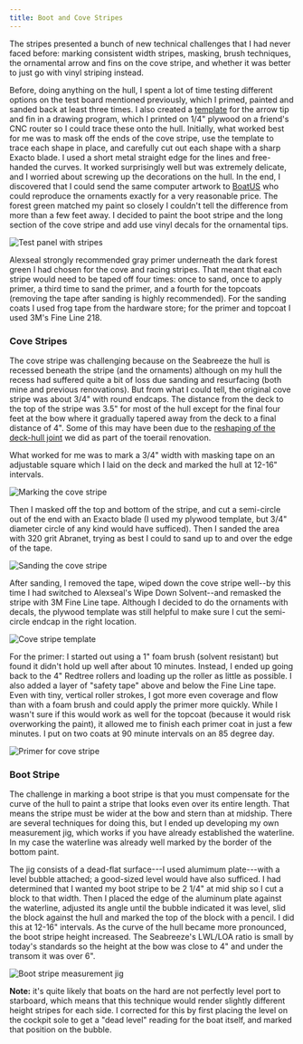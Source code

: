 ```yaml
---
title: Boot and Cove Stripes
---
```


The stripes presented a bunch of new technical challenges that I had never faced
before: marking consistent width stripes, masking, brush techniques, the ornamental
arrow and fins on the cove stripe, and whether it was better to just go
with vinyl striping instead.

Before, doing anything on the hull, I spent
a lot of time testing different options on the test board mentioned previously,
which I primed, painted and sanded back at least three times. I also created
a [template][appendix] for the arrow tip and fin in a drawing program,
which I printed on 1/4" plywood on a friend's CNC router so I could trace these
onto the hull. Initially, what worked best for me was to mask off the ends of
the cove stripe, use the template to trace each shape in place, and carefully cut out
each shape with a sharp Exacto blade. I used a short metal straight edge for the
lines and free-handed the curves. It worked surprisingly well but was extremely delicate,
and I worried about screwing up the decorations on the hull. In the end,
I discovered that I could send the same computer artwork to [BoatUS](https://www.boatus.com/products-and-services/boat-lettering)
who could reproduce the ornaments exactly for a very reasonable price.
The forest green matched my paint so closely I couldn't tell the difference
from more than a few feet away. I decided to paint the boot stripe and the long
section of the cove stripe and add use vinyl decals for the ornamental tips.

![Test panel with stripes](images/test-panel-stripes-web.jpg "An early attempt on my test panel. Practice makes perfect. Also: strong solvents will ruin masking tape, so clean first THEN mask")

Alexseal strongly recommended gray primer underneath the dark forest green I had
chosen for the cove and racing stripes. That meant that each
stripe would need to be taped off four times: once to sand, once to apply primer,
a third time to sand the primer, and a fourth for the topcoats (removing the tape
after sanding is highly recommended). For the sanding coats I used frog tape from
the hardware store; for the primer and topcoat I used 3M's Fine Line 218.

### Cove Stripes ###

The cove stripe was challenging because on the Seabreeze the hull is recessed beneath
the stripe (and the ornaments) although on my hull the recess had suffered quite a bit
of loss due sanding and resurfacing (both mine and previous renovations). But from what
I could tell, the original cove stripe was about 3/4" with round endcaps. The distance
from the deck to the top of the stripe was 3.5" for most of the hull except for the
final four feet at the bow where it gradually tapered away from the deck to a final
distance of 4". Some of this may have been due to the
[reshaping of the deck-hull joint](2019-03-29-deck-preparation.html)
we did as part of the toerail renovation.

What worked for me was to mark a 3/4" width with masking tape on an adjustable square
which I laid on the deck and marked the hull at 12-16" intervals.

![Marking the cove stripe](images/square-web.jpg "Using a taped square to mark a consistent cove stripe width")

Then I masked off the top and bottom of the stripe, and cut a semi-circle out of the end
with an Exacto blade (I used my plywood template, but 3/4" diameter circle of any kind
would have sufficed). Then I sanded the area with 320 grit Abranet, trying as best I could
to sand up to and over the edge of the tape.

![Sanding the cove stripe](images/cove-stripe-sanding-web.jpg "Cove stripe taped and sanded")

After sanding, I removed the tape, wiped down the cove stripe well--by this time I had switched
to Alexseal's Wipe Down Solvent--and remasked the stripe with 3M Fine Line tape. Although
I decided to do the ornaments with decals, the plywood template was still helpful to make sure
I cut the semi-circle endcap in the right location.

![Cove stripe template](images/cove-stripe-template-web.jpg "The plywood template also helped correctly align the end of the cove stripe with where the end parts will eventually go")

For the primer: I started out using a 1" foam brush (solvent resistant) but found it didn't hold
up well after about 10 minutes. Instead, I ended up going back to the 4" Redtree rollers and loading
up the roller as little as possible. I also added a layer of "safety tape" above and below the
Fine Line tape. Even with tiny, vertical roller strokes, I got more even coverage and flow than with a foam brush
and could apply the primer more quickly. While I wasn't sure if this would work as well for the topcoat
(because it would risk overworking the paint), it
allowed me to finish each primer coat in just a few minutes. I put on two coats at 90 minute intervals on
an 85 degree day.

![Primer for cove stripe](images/cove-stripe-priming-web.jpg "Painting primer for the cove stripe with 'safety tape' above and below the stripe")


### Boot Stripe ###

The challenge in marking a boot stripe is that you must compensate for the curve of the hull to paint a stripe
that looks even over its entire length. That means the stripe must be wider at the bow and stern than at midship.
There are several techniques for doing this, but I ended up developing my own measurement jig, which works
if you have already established the waterline. In my case the waterline was already well marked by the border
of the bottom paint.

The jig consists of a dead-flat surface---I used alumimum plate---with a level bubble attached;
a good-sized level would have also sufficed. I had determined that I wanted my boot stripe to be 2 1/4" at mid ship
so I cut a block to that width. Then I placed the edge of the aluminum plate against the waterline, adjusted its
angle until the bubble indicated it was level, slid the block against the hull and marked the top
of the block with a pencil.  I did this at 12-16" intervals. As the curve of the hull became more pronounced,
the boot stripe height increased.  The Seabreeze's LWL/LOA ratio is small by today's
standards so the height at the bow was close to 4" and under the transom it was over 6".

![Boot stripe measurement jig](images/boot-stripe-measurement-jig-web.jpg "Boot stripe measurement jig")

**Note:** it's quite likely that boats on the hard are not perfectly level port to starboard, which means
that this technique would render slightly different height stripes for each side. I corrected for this by
first placing the level on the cockpit sole to get a "dead level" reading for the boat itself, and
marked that position on the bubble.



[appendix]: 2021-08-03-appendices.html
